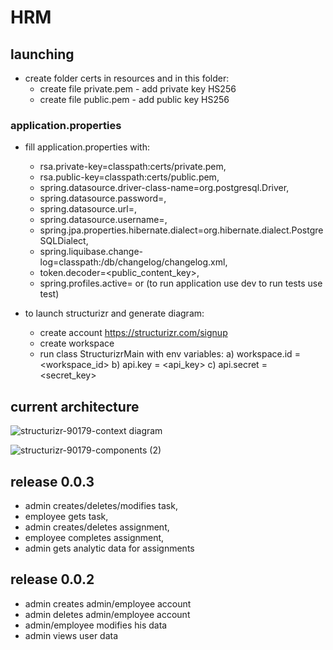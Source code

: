 # HRM
## launching
  * create folder certs in resources and in this folder:
    - create file private.pem - add private key HS256
    - create file public.pem - add public key HS256
    
### application.properties
  * fill application.properties with:
    - rsa.private-key=classpath:certs/private.pem,
    - rsa.public-key=classpath:certs/public.pem,
    - spring.datasource.driver-class-name=org.postgresql.Driver,
    - spring.datasource.password=<password>,
    - spring.datasource.url=<url>,
    - spring.datasource.username=<username>,
    - spring.jpa.properties.hibernate.dialect=org.hibernate.dialect.PostgreSQLDialect,
    - spring.liquibase.change-log=classpath:/db/changelog/changelog.xml,
    - token.decoder=<public_content_key>,
    - spring.profiles.active=<dev> or <test> (to run application use dev to run tests use test)
   
  * to launch structurizr and generate diagram:
    - create account https://structurizr.com/signup
    - create workspace
    - run class StructurizrMain with env variables:
      a) workspace.id = <workspace_id>
      b) api.key = <api_key>
      c) api.secret = <secret_key>

## current architecture
![structurizr-90179-context diagram](https://github.com/user-attachments/assets/732621d6-301e-4d7f-9ee4-9403a427b7e4)

![structurizr-90179-components (2)](https://github.com/user-attachments/assets/4e6948c8-84a5-413f-90de-92c69fff2c02)

## release 0.0.3
  - admin creates/deletes/modifies task,
  - employee gets task,
  - admin creates/deletes assignment,
  - employee completes assignment,
  - admin gets analytic data for assignments

## release 0.0.2
  - admin creates admin/employee account
  - admin deletes admin/employee account
  - admin/employee modifies his data
  - admin views user data
